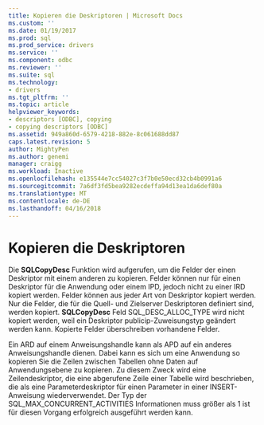 ```yaml
---
title: Kopieren die Deskriptoren | Microsoft Docs
ms.custom: ''
ms.date: 01/19/2017
ms.prod: sql
ms.prod_service: drivers
ms.service: ''
ms.component: odbc
ms.reviewer: ''
ms.suite: sql
ms.technology:
- drivers
ms.tgt_pltfrm: ''
ms.topic: article
helpviewer_keywords:
- descriptors [ODBC], copying
- copying descriptors [ODBC]
ms.assetid: 949a860d-6579-4218-882e-8c061688dd87
caps.latest.revision: 5
author: MightyPen
ms.author: genemi
manager: craigg
ms.workload: Inactive
ms.openlocfilehash: e135544e7cc54027c3f7b0e50ecd32cb4b0991a6
ms.sourcegitcommit: 7a6df3fd5bea9282ecdeffa94d13ea1da6def80a
ms.translationtype: MT
ms.contentlocale: de-DE
ms.lasthandoff: 04/16/2018
---
```

# <a name="copying-descriptors"></a>Kopieren die Deskriptoren
Die **SQLCopyDesc** Funktion wird aufgerufen, um die Felder der einen Deskriptor mit einem anderen zu kopieren. Felder können nur für einen Deskriptor für die Anwendung oder einem IPD, jedoch nicht zu einer IRD kopiert werden. Felder können aus jeder Art von Deskriptor kopiert werden. Nur die Felder, die für die Quell- und Zielserver Deskriptoren definiert sind, werden kopiert. **SQLCopyDesc** Feld SQL_DESC_ALLOC_TYPE wird nicht kopiert werden, weil ein Deskriptor publicip-Zuweisungstyp geändert werden kann. Kopierte Felder überschreiben vorhandene Felder.  
  
 Ein ARD auf einem Anweisungshandle kann als APD auf ein anderes Anweisungshandle dienen. Dabei kann es sich um eine Anwendung so kopieren Sie die Zeilen zwischen Tabellen ohne Daten auf Anwendungsebene zu kopieren. Zu diesem Zweck wird eine Zeilendeskriptor, die eine abgerufene Zeile einer Tabelle wird beschrieben, die als eine Parameterdeskriptor für einen Parameter in einer INSERT-Anweisung wiederverwendet. Der Typ der SQL_MAX_CONCURRENT_ACTIVITIES Informationen muss größer als 1 ist für diesen Vorgang erfolgreich ausgeführt werden kann.
